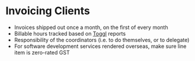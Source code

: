 # Invoicing Clients

- Invoices shipped out once a month, on the first of every month
- Billable hours tracked based on [Toggl](http://toggl.com/) reports
- Responsibility of the coordinators (i.e. to do themselves, or to delegate)
- For software development services rendered overseas, make sure line item is zero-rated GST
